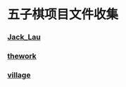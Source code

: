 # 五子棋项目文件收集

### [Jack_Lau](/project_demo/gobang_Jack_Lau)

### [thework](/project_demo/OOPBasedChessGame)

### [village](/project_demo/gobang_village)
